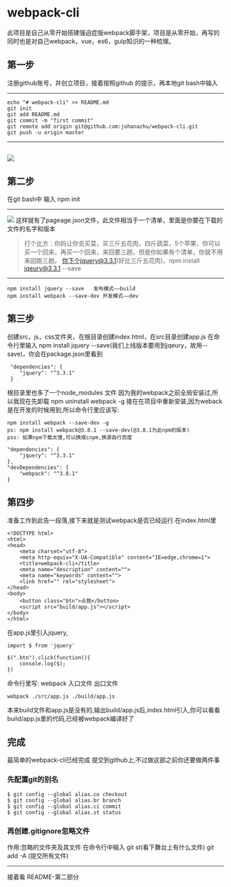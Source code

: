 # webpack-cli
此项目是自己从零开始搭建强迫症版webpack脚手架，项目是从零开始，再写的同时也是对自己webpack，vue，es6，gulp知识的一种梳理。
## 第一步
注册github账号，并创立项目，接着按照github 的提示，再本地git bash中输入
****
    echo "# webpack-cli" >> README.md
    git init
    git add README.md
    git commit -m "first commit"
    git remote add origin git@github.com:johanazhu/webpack-cli.git
    git push -u origin master

****
![](./_image/2018-05-27-10-12-45.jpg)
---------------------------------------
## 第二步
在git bash中 输入 npm init
****
![](./_image/2018-05-27-10-41-36.jpg)
这样就有了pageage.json文件，此文件相当于一个清单，里面是你要在下载的文件的名字和版本
> 打个比方：你妈让你去买菜，买三斤五花肉，四斤蔬菜，5个苹果，你可以买一个回来，再买一个回来，来回要三趟，但是你如果有个清单，你就不用来回跑三趟。
你下个jquery@3.3.1(好比三斤五花肉)，npm install jqeury@3.3.1 --save
****
```
npm install jquery --save   发布模式——build
npm install webpack --save-dev 开发模式——dev
```
## 第三步
创建src，js，css文件夹，在根目录创建index.html，在src目录创建app.js
在命令行里输入 npm install jquery --save(我们上线版本要用到jqeury，故用--save)，你会在package.json里看到
```
 "dependencies": {
    "jquery": "^3.3.1"
 }
```
根目录里也多了一个node_modules 文件
因为我的webpack之前全局安装过,所以我现在先卸载
npm uninstall webpack -g
接在在项目中重新安装,因为weback是在开发的时候用到,所以命令行里应该写:
```
npm install webpack --save-dev -g
ps: npm install webpack@3.8.1 --save-dev(@3.8.1为此npm的版本)
pss: 如果npm下载太慢,可以换成cnpm,换源自行百度
```
```
"dependencies": {
    "jquery": "^3.3.1"
},
"devDependencies": {
    "webpack": "^3.8.1"
}
```
## 第四步
准备工作到此告一段落,接下来就是测试webpack是否已经运行.在index.html里
```
<!DOCTYPE html>
<html>
<head>
    <meta charset="utf-8">
    <meta http-equiv="X-UA-Compatible" content="IE=edge,chrome=1">
    <title>webpack-cli</title>
    <meta name="description" content="">
    <meta name="keywords" content="">
    <link href="" rel="stylesheet">
</head>
<body>
    <button class="btn">点我</button>
    <script src="build/app.js"></script>
</body>
</html>
```
在app.js里引入jquery,
```
import $ from 'jquery'

$(".btn").click(function(){
    console.log($);
})
```
命令行里写:
webpack 入口文件 出口文件
```
webpack ./src/app.js ./build/app.js
```
本来build文件和app.js是没有的,输出build/app.js后,index.html引入,你可以看看build/app.js里的代码,已经被webpack编译好了
## 完成
最简单的webpack-cli已经完成
提交到github上,不过做这部之前你还要做两件事
### 先配置git的别名
```
$ git config --global alias.co checkout
$ git config --global alias.br branch
$ git config --global alias.ci commit
$ git config --global alias.st status
```
### 再创建.gitignore忽略文件
作用:忽略的文件夹及其文件
在命令行中输入
git st(看下舞台上有什么文件)
git add -A (提交所有文件)

---------------------------------------
接着看 README-第二部分



